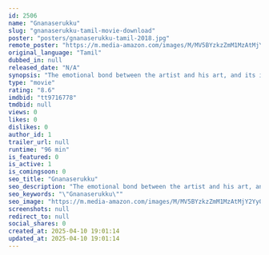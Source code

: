 ```yaml
---
id: 2506
name: "Gnanaserukku"
slug: "gnanaserukku-tamil-movie-download"
poster: "posters/gnanaserukku-tamil-2018.jpg"
remote_poster: "https://m.media-amazon.com/images/M/MV5BYzkzZmM1MzAtMjY2Yy00NzMzLTljMWEtNWM2MGY5NTY2YTk5XkEyXkFqcGdeQXVyOTgzMTc1MTc@._V1_SX300.jpg"
original_language: "Tamil"
dubbed_in: null
released_date: "N/A"
synopsis: "The emotional bond between the artist and his art, and its impact on humanism."
type: "movie"
rating: "8.6"
imdbid: "tt9716778"
tmdbid: null
views: 0
likes: 0
dislikes: 0
author_id: 1
trailer_url: null
runtime: "96 min"
is_featured: 0
is_active: 1
is_comingsoon: 0
seo_title: "Gnanaserukku"
seo_description: "The emotional bond between the artist and his art, and its impact on humanism."
seo_keywords: "\"Gnanaserukku\""
seo_image: "https://m.media-amazon.com/images/M/MV5BYzkzZmM1MzAtMjY2Yy00NzMzLTljMWEtNWM2MGY5NTY2YTk5XkEyXkFqcGdeQXVyOTgzMTc1MTc@._V1_SX300.jpg"
screenshots: null
redirect_to: null
social_shares: 0
created_at: 2025-04-10 19:01:14
updated_at: 2025-04-10 19:01:14
---
```



